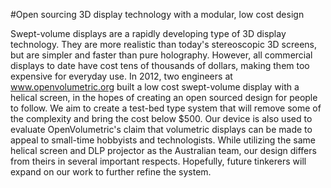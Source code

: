 #Open sourcing 3D display technology with a modular, low cost design

Swept-volume displays are a rapidly developing type of 3D display technology. They are more realistic than today's stereoscopic 3D screens, but are simpler and faster than pure holography. However, all commercial displays to date have cost tens of thousands of dollars, making them too expensive for everyday use. In 2012, two engineers at www.openvolumetric.org built a low cost swept-volume display with a helical screen, in the hopes of creating an open sourced design for people to follow. We aim to create a test-bed type system that will remove some of the complexity and bring the cost below $500. Our device is also used to evaluate OpenVolumetric's claim that volumetric displays can be made to appeal to small-time hobbyists and technologists. While utilizing the same helical screen and DLP projector as the Australian team, our design differs from theirs in several important respects. Hopefully, future tinkerers will expand on our work to further refine the system.


